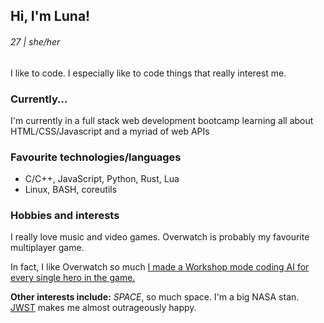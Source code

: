 ## Hi, I'm Luna!
###### 27 | she/her
I like to code. I especially like to code things that really interest me. 
### Currently...
I'm currently in a full stack web development bootcamp learning all about HTML/CSS/Javascript and a myriad of web APIs

### Favourite technologies/languages
- C/C++, JavaScript, Python, Rust, Lua
- Linux, BASH, coreutils

### Hobbies and interests
I really love music and video games. Overwatch is probably my favourite multiplayer game. 

In fact, I like Overwatch so much [I made a Workshop mode coding AI for every single hero in the game.](https://github.com/snowlune/ravensaidome)

**Other interests include:** *SPACE*, so much space. I'm a big NASA stan. [JWST](https://jwst.nasa.gov/) makes me almost outrageously happy.
